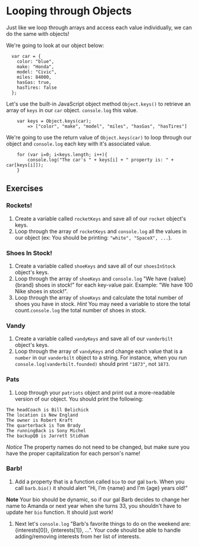 # Looping through Objects

Just like we loop through arrays and access each value individually, we can do the same with objects!

We're going to look at our object below: 
```
  var car = {
  	color: "blue",
  	make: "Honda",
  	model: "Civic",
  	miles: 84000,
  	hasGas: true,
  	hasTires: false
  };
```

Let's use the built-in JavaScript object method `Object.keys()` to retrieve an array of `keys` in our `car` object. `console.log` this value. 
```
	var keys = Object.keys(car);
		=> ["color", "make", "model", "miles", "hasGas", "hasTires"]
```

We're going to use the return value of `Object.keys(car)` to loop through our object and `console.log` each key with it's associated value. 

```
	for (var i=0; i<keys.length; i++){ 
		console.log("The car's " + keys[i] + " property is: " + car[keys[i]]);
	}
```


## Exercises

### Rockets!

1. Create a variable called `rocketKeys` and save all of our `rocket` object's keys. 
1. Loop through the array of `rocketKeys` and `console.log` all the values in our object (ex: You should be printing: `"white", "SpaceX", ...`). 


### Shoes In Stock!

1. Create a variable called `shoeKeys` and save all of our `shoesInStock` object's keys. 
1. Loop through the array of `shoeKeys` and `console.log` "We have {value} {brand} shoes in stock!" for each key-value pair. Example: "We have 100 Nike shoes in stock!". 
1. Loop through the array of `shoeKeys` and calculate the total number of shoes you have in stock. *Hint* You may need a variable to store the total count.`console.log` the total number of shoes in stock.


### Vandy

1. Create a variable called `vandyKeys` and save all of our `vanderbilt` object's keys. 
1. Loop through the array of `vandyKeys` and change each value that is a `number` in our `vanderbilt` object to a string. For instance, when you run `console.log(vanderbilt.founded)` should print `"1873"`, not `1873`. 


### Pats

1. Loop through your `patriots` object and print out a more-readable version of our object. You should print the following: 
```
The headCoach is Bill Belichick
The location is New England
The owner is Robert Kraft
The quarterback is Tom Brady
The runningBack is Sony Michel
The backupQB is Jarrett Stidham

```
*Notice* The property names do not need to be changed, but make sure you have the proper capitalization for each person's name! 


### Barb!

1. Add a property that is a function called `bio` to our gal `barb`. When you call `barb.bio()` it should alert "Hi, I'm {name} and I'm {age} years old!"

**Note** Your bio should be dynamic, so if our gal Barb decides to change her name to Amanda or next year when she turns 33, you shouldn't have to update her `bio` function. It should just work! 

1. Next let's `console.log` "Barb's favorite things to do on the weekend are: {interests[0]}, {interests[1]}, ...". Your code should be able to handle adding/removing interests from her list of interests. 














